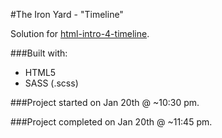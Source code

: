 #The Iron Yard - "Timeline"

Solution for [html-intro-4-timeline](https://github.com/theironyard/js-assignments/tree/master/html-intro-4-timeline). 

###Built with:
* HTML5
* SASS (.scss)

###Project started on Jan 20th @ ~10:30 pm. 

###Project completed on Jan 20th @ ~11:45 pm.

 
